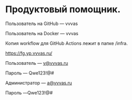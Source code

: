 # Продуктовый помощник.


Пользователь на GitHub — vvvas

Пользователь на Docker — vvvas


Копия workflow для GitHub Actions лежит в папке /infra.


https://fg.yp.vvvas.ru/


Пользователь — v@vvvas.ru

Пароль — Qwe123!@#


Администратор — a@vvvas.ru

Пароль —Qwe123!@#
